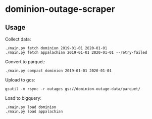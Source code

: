 # dominion-outage-scraper

## Usage

Collect data:

```
./main.py fetch dominion 2019-01-01 2020-01-01
./main.py fetch appalachian 2019-01-01 2020-01-01 --retry-failed
```

Convert to parquet:

```
./main.py compact dominion 2019-01-01 2020-01-01
```

Upload to gcs:

```
gsutil -m rsync -r outages gs://dominion-outage-data/parquet/
```

Load to bigquery:

```
./main.py load dominion
./main.py load appalachian
```
